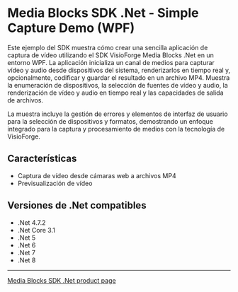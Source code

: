 # Media Blocks SDK .Net - Simple Capture Demo (WPF)

Este ejemplo del SDK muestra cómo crear una sencilla aplicación de captura de vídeo utilizando el SDK VisioForge Media Blocks .Net en un entorno WPF. La aplicación inicializa un canal de medios para capturar vídeo y audio desde dispositivos del sistema, renderizarlos en tiempo real y, opcionalmente, codificar y guardar el resultado en un archivo MP4. Muestra la enumeración de dispositivos, la selección de fuentes de vídeo y audio, la renderización de vídeo y audio en tiempo real y las capacidades de salida de archivos.

La muestra incluye la gestión de errores y elementos de interfaz de usuario para la selección de dispositivos y formatos, demostrando un enfoque integrado para la captura y procesamiento de medios con la tecnología de VisioForge.

## Características

- Captura de vídeo desde cámaras web a archivos MP4
- Previsualización de vídeo

## Versiones de .Net compatibles

- .Net 4.7.2
- .Net Core 3.1
- .Net 5
- .Net 6
- .Net 7
- .Net 8

---

[Media Blocks SDK .Net product page](https://www.visioforge.com/media-blocks-sdk)

